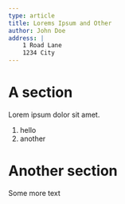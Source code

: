 ```yaml
---
type: article
title: Lorems Ipsum and Other
author: John Doe
address: |
    1 Road Lane
    1234 City 
---
```



A section
=========

Lorem ipsum dolor sit amet.

1. hello
2. another

Another section
===============

Some more text